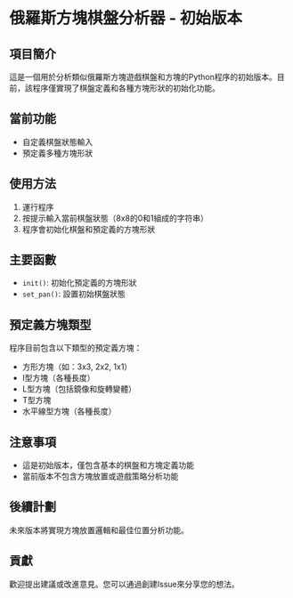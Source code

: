 # 俄羅斯方塊棋盤分析器 - 初始版本

## 項目簡介

這是一個用於分析類似俄羅斯方塊遊戲棋盤和方塊的Python程序的初始版本。目前，該程序僅實現了棋盤定義和各種方塊形狀的初始化功能。

## 當前功能

- 自定義棋盤狀態輸入
- 預定義多種方塊形狀

## 使用方法

1. 運行程序
2. 按提示輸入當前棋盤狀態（8x8的0和1組成的字符串）
3. 程序會初始化棋盤和預定義的方塊形狀

## 主要函數

- `init()`: 初始化預定義的方塊形狀
- `set_pan()`: 設置初始棋盤狀態

## 預定義方塊類型

程序目前包含以下類型的預定義方塊：
- 方形方塊（如：3x3, 2x2, 1x1）
- I型方塊（各種長度）
- L型方塊（包括鏡像和旋轉變體）
- T型方塊
- 水平線型方塊（各種長度）

## 注意事項

- 這是初始版本，僅包含基本的棋盤和方塊定義功能
- 當前版本不包含方塊放置或遊戲策略分析功能

## 後續計劃

未來版本將實現方塊放置邏輯和最佳位置分析功能。

## 貢獻

歡迎提出建議或改進意見。您可以通過創建Issue來分享您的想法。
